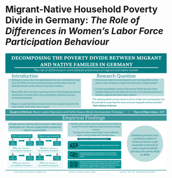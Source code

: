 # Migrant-Native Household Poverty Divide in Germany: _The Role of Differences in Women’s Labor Force Participation Behaviour_

![Thesis Poster](Images/master_thesis_poster.png)
